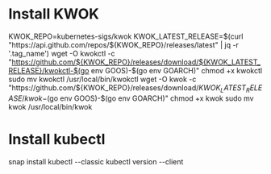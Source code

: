 # Install KWOK

KWOK_REPO=kubernetes-sigs/kwok
KWOK_LATEST_RELEASE=$(curl "https://api.github.com/repos/${KWOK_REPO}/releases/latest" | jq -r '.tag_name')
wget -O kwokctl -c "https://github.com/${KWOK_REPO}/releases/download/${KWOK_LATEST_RELEASE}/kwokctl-$(go env GOOS)-$(go env GOARCH)"
chmod +x kwokctl
sudo mv kwokctl /usr/local/bin/kwokctl
wget -O kwok -c "https://github.com/${KWOK_REPO}/releases/download/${KWOK_LATEST_RELEASE}/kwok-$(go env GOOS)-$(go env GOARCH)"
chmod +x kwok
sudo mv kwok /usr/local/bin/kwok

# Install kubectl

snap install kubectl --classic
kubectl version --client
